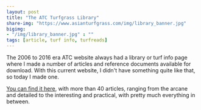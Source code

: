 ```yaml
---
layout: post
title: "The ATC Turfgrass Library"
share-img: "https://www.asianturfgrass.com/img/library_banner.jpg"
bigimg:
- "/img/library_banner.jpg" : ""
tags: [article, turf info, turfreads]
---
```


The 2006 to 2016 era ATC website always had a library or turf info page where I made a number of articles and reference documents available for download. With this current website, I didn't have something quite like that, so today I made one.

[You can find it here](https://www.asianturfgrass.com/library/), with more than 40 articles, ranging from the arcane and detailed to the interesting and practical, with pretty much everything in between.
